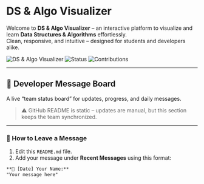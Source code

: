 # DS & Algo Visualizer

Welcome to **DS & Algo Visualizer** – an interactive platform to visualize and learn **Data Structures & Algorithms** effortlessly.  
Clean, responsive, and intuitive – designed for students and developers alike.

![DS & Algo Visualizer](https://img.shields.io/badge/DS%2520%2526%2520Algo-Visualizer-blue)
![Status](https://img.shields.io/badge/Status-Active-brightgreen)
![Contributions](https://img.shields.io/badge/Contributions-Welcome-orange)

---

## 📢 Developer Message Board

A live “team status board” for updates, progress, and daily messages.  
> ⚠️ GitHub README is static – updates are manual, but this section keeps the team synchronized.

---

### 💬 How to Leave a Message
1. Edit this `README.md` file.  
2. Add your message under **Recent Messages** using this format:  

```markdown
**🔵 [Date] Your Name:**  
"Your message here"
